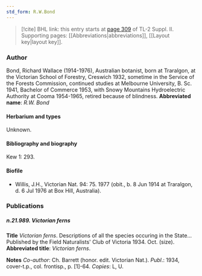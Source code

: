 ```yaml
---
std_form: R.W.Bond
---
```


> [!cite] BHL link: this entry starts at [page 309](https://www.biodiversitylibrary.org/page/33265506) of TL-2 Suppl. II.
> Supporting pages: [[Abbreviations|abbreviations]], [[Layout key|layout key]].

### Author

Bond, Richard Wallace (1914-1976), Australian botanist, born at Traralgon, at the Victorian School of Forestry, Creswich 1932, sometime in the Service of the Forests Commission, continued studies at Melbourne University, B. Sc. 1941, Bachelor of Commerce 1953, with Snowy Mountains Hydroelectric Authority at Cooma 1954-1965, retired because of blindness. 
**Abbreviated name**: *R.W. Bond*

#### Herbarium and types

Unknown.

#### Bibliography and biography

Kew 1: 293.

#### Biofile

- Willis, J.H., Victorian Nat. 94: 75. 1977 (obit., b. 8 Jun 1914 at Traralgon, d. 6 Jul 1976 at Box Hill, Australia).

### Publications

##### n.21.989. Victorian ferns

**Title**
*Victorian ferns*. Descriptions of all the species occuring in the State... Published by the Field Naturalists' Club of Victoria 1934. Oct. (size).
**Abbreviated title**: *Victorian ferns*.

**Notes**
*Co-author*: Ch. Barrett (honor. edit. Victorian Nat.).
*Publ*.: 1934, cover-t.p., col. frontisp., p. \[1\]-64. *Copies*: L, U.

